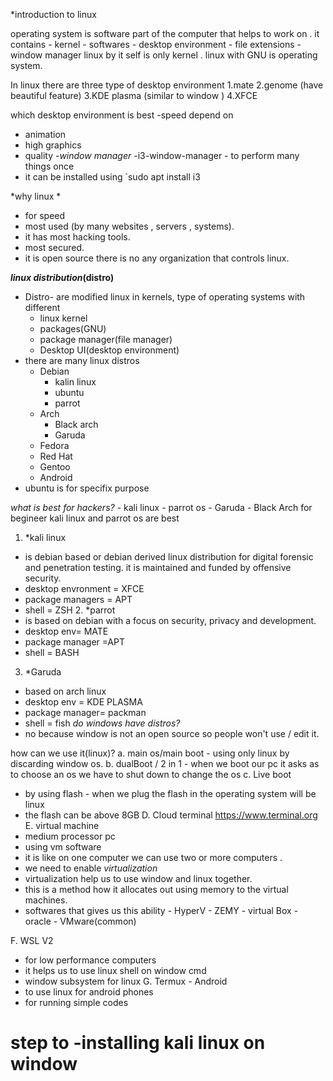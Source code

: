 *introduction to linux

operating system is software part of the computer that helps to work on . 
it contains - kernel
         - softwares
         - desktop environment 
         - file extensions 
         - window manager
linux by it self is only kernel . linux with GNU is operating system. 

In linux there are three type of desktop environment 
1.mate 
2.genome (have beautiful feature)
3.KDE plasma (similar to window )
4.XFCE

which desktop environment is best 
-speed depend on 
-  animation 
- high graphics 
- quality 
-*window manager*
-i3-window-manager - to perform many things once 
- it can be installed using `sudo apt install i3

*why linux *

- for speed 
- most used (by many websites , servers , systems).
- it has most hacking tools.
- most secured.
- it is open source there is no any organization that controls linux.

***linux distribution*(distro)**

- Distro- are modified linux in kernels, type of operating systems with different 
     - linux kernel
     - packages(GNU)
     - package manager(file manager)
     - Desktop UI(desktop environment)
 - there are many linux distros 
     - Debian 
         - kalin linux
         - ubuntu
         - parrot
    - Arch
         - Black arch
         - Garuda
    - Fedora
    - Red Hat
    - Gentoo
    - Android
- ubuntu is for specifix purpose 

*what is best for hackers?*
        - kali linux
        - parrot os
        - Garuda 
        - Black Arch
      for begineer kali linux and parrot os are best 
    
    
   1. *kali linux 
-  is debian based  or debian derived linux distribution for digital forensic and penetration testing. it is maintained and funded by offensive security.
- desktop envronment = XFCE
- package managers = APT
- shell = ZSH
   2. *parrot 
- is based on debian with a focus on security, privacy and development.
- desktop env= MATE
- package manager =APT
- shell = BASH
3. *Garuda 
- based on arch linux
- desktop env = KDE PLASMA
- package manager= packman
- shell = fish
*do windows have distros?*
- no because window is not an open source so people won't use / edit it.

how can we use it(linux)?
a. main os/main boot 
     -  using only linux by discarding window os.
b. dualBoot / 2 in 1 
    - when we boot our pc it asks as to choose an os we have to shut down to change the os
c. Live boot 
 - by using flash - when we plug the flash in the operating system will be linux 
 - the flash can be above 8GB
D. Cloud terminal 
https://www.terminal.org
E. virtual machine 
- medium processor pc
- using vm software 
- it is like on one computer we can use two or more computers .
- we need to enable *virtualization*
- virtualization help us to use window and linux together.
- this is a method how it allocates out using memory to the virtual machines. 
- softwares that gives us this ability 
      - HyperV
      - ZEMY
      - virtual Box - oracle
      - VMware(common)

F. WSL V2
- for low performance computers
- it helps us to use linux shell on window cmd
- window subsystem for linux 
G. Termux - Android 
- to use linux for android phones 
- for running simple codes 

step to 
-installing kali linux on window
 = 
